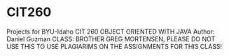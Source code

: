 # CIT260
Projects for BYU-Idaho CIT 260 OBJECT ORIENTED WITH JAVA
Author: Daniel Guzman
CLASS: BROTHER GREG MORTENSEN, 
PLEASE DO NOT USE THIS TO USE PLAGIARIMS ON THE ASSIGNMENTS FOR THIS CLASS!
